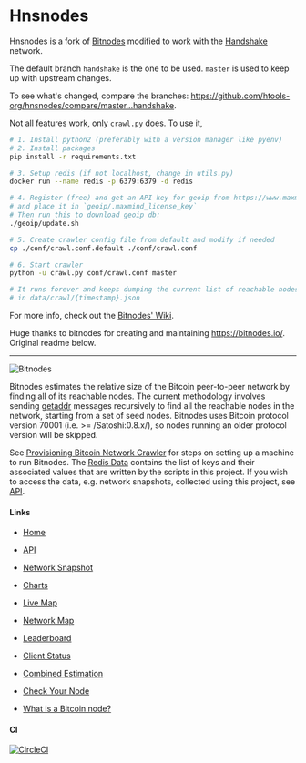# Hnsnodes

Hnsnodes is a fork of [Bitnodes](https://github.com/ayeowch/bitnodes) modified to work with the [Handshake](https://handshake.org/) network.

The default branch `handshake` is the one to be used. `master` is used to keep up with upstream changes.

To see what's changed, compare the branches: https://github.com/htools-org/hnsnodes/compare/master...handshake.

Not all features work, only `crawl.py` does. To use it,
```sh
# 1. Install python2 (preferably with a version manager like pyenv)
# 2. Install packages
pip install -r requirements.txt

# 3. Setup redis (if not localhost, change in utils.py)
docker run --name redis -p 6379:6379 -d redis

# 4. Register (free) and get an API key for geoip from https://www.maxmind.com
# and place it in `geoip/.maxmind_license_key`
# Then run this to download geoip db:
./geoip/update.sh

# 5. Create crawler config file from default and modify if needed
cp ./conf/crawl.conf.default ./conf/crawl.conf

# 6. Start crawler
python -u crawl.py conf/crawl.conf master

# It runs forever and keeps dumping the current list of reachable nodes
# in data/crawl/{timestamp}.json
```

For more info, check out the [Bitnodes' Wiki](https://github.com/ayeowch/bitnodes/wiki/Provisioning-Bitcoin-Network-Crawler).

Huge thanks to bitnodes for creating and maintaining https://bitnodes.io/. Original readme below.

---

![Bitnodes](https://bitnodes.io/static/img/bitnodes-github.png "Bitnodes")

Bitnodes estimates the relative size of the Bitcoin peer-to-peer network by finding all of its reachable nodes. The current methodology involves sending [getaddr](https://en.bitcoin.it/wiki/Protocol_specification#getaddr) messages recursively to find all the reachable nodes in the network, starting from a set of seed nodes. Bitnodes uses Bitcoin protocol version 70001 (i.e. >= /Satoshi:0.8.x/), so nodes running an older protocol version will be skipped.

See [Provisioning Bitcoin Network Crawler](https://github.com/ayeowch/bitnodes/wiki/Provisioning-Bitcoin-Network-Crawler) for steps on setting up a machine to run Bitnodes. The [Redis Data](https://github.com/ayeowch/bitnodes/wiki/Redis-Data) contains the list of keys and their associated values that are written by the scripts in this project. If you wish to access the data, e.g. network snapshots, collected using this project, see [API](https://bitnodes.io/api/).

#### Links

* [Home](https://bitnodes.io/)

* [API](https://bitnodes.io/api/)

* [Network Snapshot](https://bitnodes.io/nodes/)

* [Charts](https://bitnodes.io/dashboard/)

* [Live Map](https://bitnodes.io/nodes/live-map/)

* [Network Map](https://bitnodes.io/nodes/network-map/)

* [Leaderboard](https://bitnodes.io/nodes/leaderboard/)

* [Client Status](https://bitnodes.io/dashboard/bitcoind/)

* [Combined Estimation](https://bitnodes.io/nodes/all/)

* [Check Your Node](https://bitnodes.io/#join-the-network)

* [What is a Bitcoin node?](https://bitnodes.io/what-is-a-bitcoin-node/)

#### CI

[![CircleCI](https://circleci.com/gh/ayeowch/bitnodes.svg?style=svg)](https://circleci.com/gh/ayeowch/bitnodes)
